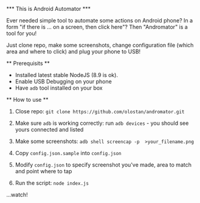 *** This is Android Automator ***

Ever needed simple tool to automate some actions on Android phone? In a form "if there is ... on a screen, then click here"? Then "Andromator" is a tool for you!

Just clone repo, make some screenshots, change configuration file (which area and where to click) and plug your phone to USB!

** Prerequisits **

- Installed latest stable NodeJS (8.9 is ok).
- Enable USB Debugging on your phone
- Have `adb` tool installed on your box

** How to use **

1. Close repo: `git clone https://github.com/olostan/andromator.git`

2. Make sure `adb` is working correctly: run `adb devices` - you should see yours connected and listed

3. Make some screenshots: `adb shell screencap -p  >your_filename.png`

4. Copy `config.json.sample` into `config.json`

5. Modify `config.json` to specify screenshot you've made, area to match and point where to tap

6. Run the script: `node index.js`

...watch!


